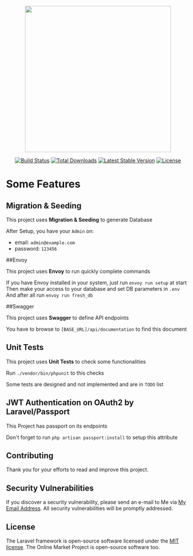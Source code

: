 <p align="center"><img src="https://res.cloudinary.com/dtfbvvkyp/image/upload/v1566331377/laravel-logolockup-cmyk-red.svg" width="400"></p>

<p align="center">
<a href="https://travis-ci.org/laravel/framework"><img src="https://travis-ci.org/laravel/framework.svg" alt="Build Status"></a>
<a href="https://packagist.org/packages/laravel/framework"><img src="https://poser.pugx.org/laravel/framework/d/total.svg" alt="Total Downloads"></a>
<a href="https://packagist.org/packages/laravel/framework"><img src="https://poser.pugx.org/laravel/framework/v/stable.svg" alt="Latest Stable Version"></a>
<a href="https://packagist.org/packages/laravel/framework"><img src="https://poser.pugx.org/laravel/framework/license.svg" alt="License"></a>
</p>

# Some Features

## Migration & Seeding

This project uses **Migration & Seeding** to generate Database

After Setup, you have your `Admin` on:
* email: `admin@example.com`
* password: `123456`

##Envoy

This project uses **Envoy** to run quickly complete commands

If you have Envoy installed in your system, just run `envoy run setup` at start
Then make your access to your database and set DB parameters in `.env`
And after all run `envoy run fresh_db`

##Swagger

This project uses **Swagger** to define API endpoints

You have to browse to `[BASE_URL]/api/documentation` to find this document

## Unit Tests

This project uses **Unit Tests** to check some functionalities

Run `./vendor/bin/phpunit` to this checks

Some tests are designed and not implemented and are in `TODO` list

## JWT Authentication on OAuth2 by Laravel/Passport

This Project has passport on its endpoints

Don't forget to run `php artisan passport:install` to setup this attribute

## Contributing

Thank you for your efforts to read and improve this project.

## Security Vulnerabilities

If you discover a security vulnerability, please send an e-mail to Me via [My Email Address](mailto:armin.ghassemi@gmail.com). All security vulnerabilities will be promptly addressed.

## License

The Laravel framework is open-source software licensed under the [MIT license](https://opensource.org/licenses/MIT).
The Online Market Project is open-source software too.
